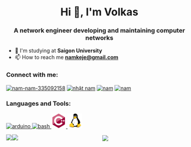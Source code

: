 <h1 align="center">Hi 👋, I'm Volkas</h1>
<h3 align="center">A network engineer developing and maintaining computer networks</h3>

- 🏫 I'm studying at **Saigon University**
- 📫 How to reach me **namkeje@gmail.com**

<h3 align="left">Connect with me:</h3>
<p align="left">
<a href="https://linkedin.com/in/nam-nam-335092158" target="blank"><img align="center" src="https://raw.githubusercontent.com/rahuldkjain/github-profile-readme-generator/master/src/images/icons/Social/linked-in-alt.svg" alt="nam-nam-335092158" height="30" width="40" /></a>
<a href="https://fb.com/napple.25" target="blank"><img align="center" src="https://raw.githubusercontent.com/rahuldkjain/github-profile-readme-generator/master/src/images/icons/Social/facebook.svg" alt="nhật nam" height="30" width="40" /></a>
<a href="https://instagram.com/volkas404" target="blank"><img align="center" src="https://raw.githubusercontent.com/rahuldkjain/github-profile-readme-generator/master/src/images/icons/Social/instagram.svg" alt="nam" height="30" width="40" /></a>
<a href="https://www.youtube.com/channel/UC0dKvk0lgIDQfaWC_qM2j3g" target="blank"><img align="center" src="https://raw.githubusercontent.com/rahuldkjain/github-profile-readme-generator/master/src/images/icons/Social/youtube.svg" alt="nam" height="30" width="40" /></a>
</p>

<h3 align="left">Languages and Tools:</h3>
<p align="left"> <a href="https://www.arduino.cc/" target="_blank" rel="noreferrer"> <img src="https://cdn.worldvectorlogo.com/logos/arduino-1.svg" alt="arduino" width="40" height="40"/> </a> <a href="https://www.gnu.org/software/bash/" target="_blank" rel="noreferrer"> <img src="https://www.vectorlogo.zone/logos/gnu_bash/gnu_bash-icon.svg" alt="bash" width="40" height="40"/> </a> <a href="https://www.w3schools.com/cpp/" target="_blank" rel="noreferrer"> <img src="https://raw.githubusercontent.com/devicons/devicon/master/icons/cplusplus/cplusplus-original.svg" alt="cplusplus" width="40" height="40"/> </a> <a href="https://www.linux.org/" target="_blank" rel="noreferrer"> <img src="https://raw.githubusercontent.com/devicons/devicon/master/icons/linux/linux-original.svg" alt="linux" width="40" height="40"/> </a> </p>
<div align="center">
<div align="left">
<p><img align="left" src="https://github-readme-streak-stats.herokuapp.com/?user=volkas404&count_private=true&theme=nightowl&hide_border=false"/></p>
<p><img align="left" src="https://github-readme-stats.vercel.app/api?username=volkas404&count_private=true&show_icons=true&theme=nightowl&hide_border=false"/></p>
</div align="right">
<div><p><img align="center" src="https://github-readme-stats.vercel.app/api/top-langs/?username=volkas404&langs_count=10&count_private=true&theme=nightowl&show_icons=true&hide_border=false"/></p></div>
</div>
